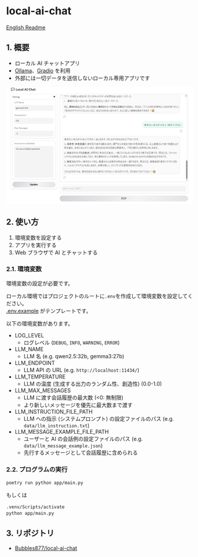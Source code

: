 ﻿# local-ai-chat

[English Readme](./README.md)

## 1. 概要

- ローカル AI チャットアプリ
- [Ollama](https://github.com/ollama/ollama)、[Gradio](https://www.gradio.app/) を利用
- 外部には一切データを送信しないローカル専用アプリです

![UI](images/ui.png)

## 2. 使い方

1. 環境変数を設定する
2. アプリを実行する
3. Web ブラウザで AI とチャットする

### 2.1. 環境変数

環境変数の設定が必要です。

ローカル環境ではプロジェクトのルートに`.env`を作成して環境変数を設定してください。  
[.env.example](./.env.example) がテンプレートです。

以下の環境変数があります。

- LOG_LEVEL
  - ログレベル (`DEBUG`, `INFO`, `WARNING`, `ERROR`)
- LLM_NAME
  - LLM 名 (e.g. qwen2.5:32b, gemma3:27b)
- LLM_ENDPOINT
  - LLM API の URL (e.g. `http://localhost:11434/`)
- LLM_TEMPERATURE
  - LLM の温度 (生成する出力のランダム性、創造性) (0.0-1.0)
- LLM_MAX_MESSAGES
  - LLM に渡す会話履歴の最大数 (<0: 無制限)
  - より新しいメッセージを優先に最大数まで渡す
- LLM_INSTRUCTION_FILE_PATH
  - LLM への指示 (システムプロンプト) の設定ファイルのパス (e.g. `data/llm_instruction.txt`)
- LLM_MESSAGE_EXAMPLE_FILE_PATH
  - ユーザーと AI の会話例の設定ファイルのパス (e.g. `data/llm_message_example.json`)
  - 先行するメッセージとして会話履歴に含められる

### 2.2. プログラムの実行

```sh
poetry run python app/main.py
```

もしくは

```sh
.venv/Scripts/activate
python app/main.py
```

## 3. リポジトリ

- [Bubbles877/local-ai-chat](https://github.com/Bubbles877/local-ai-chat)
